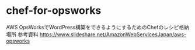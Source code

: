 # chef-for-opsworks
AWS OpsWorksでWordPress構築をできるようにするためのChefのレシピ格納場所
参考資料
https://www.slideshare.net/AmazonWebServicesJapan/aws-opsworks
